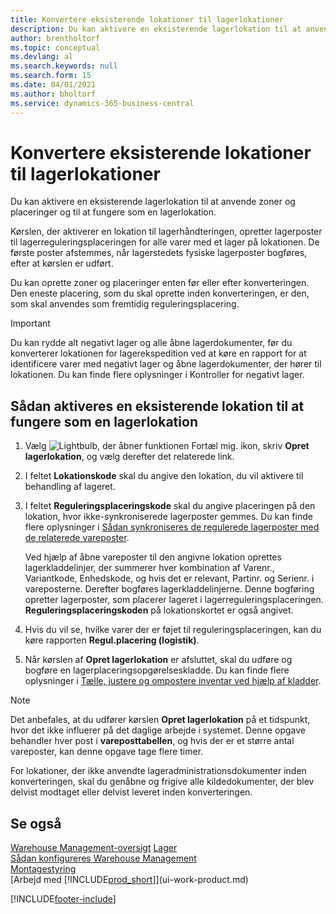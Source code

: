 ```yaml
---
title: Konvertere eksisterende lokationer til lagerlokationer
description: Du kan aktivere en eksisterende lagerlokation til at anvende zoner og placeringer og til at fungere som en lagerlokation.
author: brentholtorf
ms.topic: conceptual
ms.devlang: al
ms.search.keywords: null
ms.search.form: 15
ms.date: 04/01/2021
ms.author: bholtorf
ms.service: dynamics-365-business-central
---
```

# <a name="convert-existing-locations-to-warehouse-locations"></a>Konvertere eksisterende lokationer til lagerlokationer
Du kan aktivere en eksisterende lagerlokation til at anvende zoner og placeringer og til at fungere som en lagerlokation.  

Kørslen, der aktiverer en lokation til lagerhåndteringen, opretter lagerposter til lagerreguleringsplaceringen for alle varer med et lager på lokationen. De første poster afstemmes, når lagerstedets fysiske lagerposter bogføres, efter at kørslen er udført.  

Du kan oprette zoner og placeringer enten før eller efter konverteringen. Den eneste placering, som du skal oprette inden konverteringen, er den, som skal anvendes som fremtidig reguleringsplacering.  

> [!IMPORTANT]  
>  Du kan rydde alt negativt lager og alle åbne lagerdokumenter, før du konverterer lokationen for lagerekspedition ved at køre en rapport for at identificere varer med negativt lager og åbne lagerdokumenter, der hører til lokationen. Du kan finde flere oplysninger i Kontroller for negativt lager.  

## <a name="to-enable-an-existing-location-to-operate-as-a-warehouse-location"></a>Sådan aktiveres en eksisterende lokation til at fungere som en lagerlokation
1.  Vælg ![Lightbulb, der åbner funktionen Fortæl mig.](media/ui-search/search_small.png "Fortæl mig, hvad du vil foretage dig") ikon, skriv **Opret lagerlokation**, og vælg derefter det relaterede link.  
2.  I feltet **Lokationskode** skal du angive den lokation, du vil aktivere til behandling af lageret.  
3.  I feltet **Reguleringsplaceringskode** skal du angive placeringen på den lokation, hvor ikke-synkroniserede lagerposter gemmes. Du kan finde flere oplysninger i [Sådan synkroniseres de regulerede lagerposter med de relaterede vareposter](inventory-how-count-adjust-reclassify.md#to-synchronize-the-adjusted-warehouse-entries-with-the-related-item-ledger-entries).  

    Ved hjælp af åbne vareposter til den angivne lokation oprettes lagerkladdelinjer, der summerer hver kombination af Varenr., Variantkode, Enhedskode, og hvis det er relevant, Partinr. og Serienr. i vareposterne. Derefter bogføres lagerkladdelinjerne. Denne bogføring opretter lagerposter, som placerer lageret i lagerreguleringsplaceringen. **Reguleringsplaceringskoden** på lokationskortet er også angivet.  

4.  Hvis du vil se, hvilke varer der er føjet til reguleringsplaceringen, kan du køre rapporten **Regul.placering (logistik)**.  
5.  Når kørslen af **Opret lagerlokation** er afsluttet, skal du udføre og bogføre en lagerplaceringsopgørelseskladde. Du kan finde flere oplysninger i [Tælle, justere og ompostere inventar ved hjælp af kladder](inventory-how-count-adjust-reclassify.md).  

> [!NOTE]  
>  Det anbefales, at du udfører kørslen **Opret lagerlokation** på et tidspunkt, hvor det ikke influerer på det daglige arbejde i systemet. Denne opgave behandler hver post i **vareposttabellen**, og hvis der er et større antal vareposter, kan denne opgave tage flere timer.  

 For lokationer, der ikke anvendte lageradministrationsdokumenter inden konverteringen, skal du genåbne og frigive alle kildedokumenter, der blev delvist modtaget eller delvist leveret inden konverteringen.  

## <a name="see-also"></a>Se også
[Warehouse Management-oversigt](design-details-warehouse-management.md)
[Lager](inventory-manage-inventory.md)  
[Sådan konfigureres Warehouse Management](warehouse-setup-warehouse.md)     
[Montagestyring](assembly-assemble-items.md)    
[Arbejd med [!INCLUDE[prod_short](includes/prod_short.md)]](ui-work-product.md)


[!INCLUDE[footer-include](includes/footer-banner.md)]
